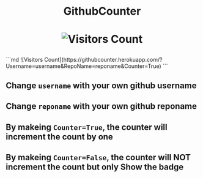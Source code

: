 # <p align="center">GithubCounter</p>
# <p align="center"> ![Visitors Count](https://githubcounter.herokuapp.com/?Username=AshwinSolanki76&RepoName=GithubCounter&Counter=True) </center>
</p>
```md
![Visitors Count](https://githubcounter.herokuapp.com/?Username=username&RepoName=reponame&Counter=True)
```

## Change `username` with your own github username

## Change `reponame` with your own github reponame

## By makeing `Counter=True`, the counter will increment the count by one 

## By makeing `Counter=False`, the counter will NOT increment the count but only Show the badge